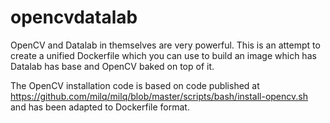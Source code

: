# opencvdatalab
OpenCV and Datalab in themselves are very powerful. This is an attempt to create a unified Dockerfile which you can use to build an image which has Datalab has base and OpenCV baked on top of it. 

The OpenCV installation code is based on code published at https://github.com/milq/milq/blob/master/scripts/bash/install-opencv.sh and has been adapted to Dockerfile format.  

